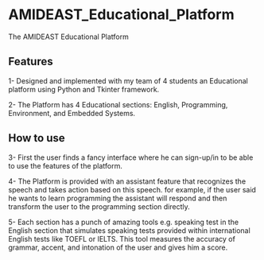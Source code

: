 # AMIDEAST_Educational_Platform
The AMIDEAST Educational Platform

## Features
1- Designed and implemented with my team of 4 students an Educational platform using Python and Tkinter framework.

2- The Platform has 4 Educational sections: English, Programming, Environment, and Embedded Systems.

## How to use
3- First the user finds a fancy interface where he can sign-up/in to be able to use the features of the platform.

4- The Platform is provided with an assistant feature that recognizes the speech and takes action based on this speech. for example, if the user said he wants to learn programming the assistant will respond and then transform the user to the programming section directly.

5- Each section has a punch of amazing tools e.g. speaking test in the English section that simulates speaking tests provided within international English tests like TOEFL or IELTS. This tool measures the accuracy of grammar, accent, and intonation of the user and gives him a score. 

